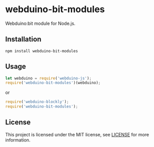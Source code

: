 # webduino-bit-modules

Webduino:bit module for Node.js.

## Installation
```shell
npm install webduino-bit-modules
```

## Usage
```javascript
let webduino = require('webduino-js');
require('webduino-bit-modules')(webduino);
```
or 

```javascript
require('webduino-blockly');
require('webduino-bit-modules');
```

## License

This project is licensed under the MIT license, see [LICENSE](LICENSE) for more information.
